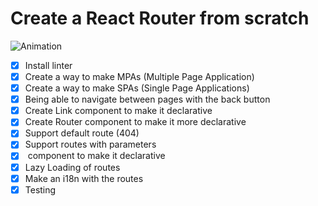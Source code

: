 # Create a React Router from scratch
![Animation](https://github.com/amaimus/react-creating-router-package/assets/35699916/31a0dcfa-5631-4d24-a0ce-3c5db7b927f4)

- [x] Install linter
- [x] Create a way to make MPAs (Multiple Page Application)
- [x] Create a way to make SPAs (Single Page Applications)
- [x] Being able to navigate between pages with the back button
- [x] Create Link component to make it declarative
- [x] Create Router component to make it more declarative
- [x] Support default route (404)
- [x] Support routes with parameters
- [x] <Route /> component to make it declarative
- [x] Lazy Loading of routes
- [x] Make an i18n with the routes
- [x] Testing
